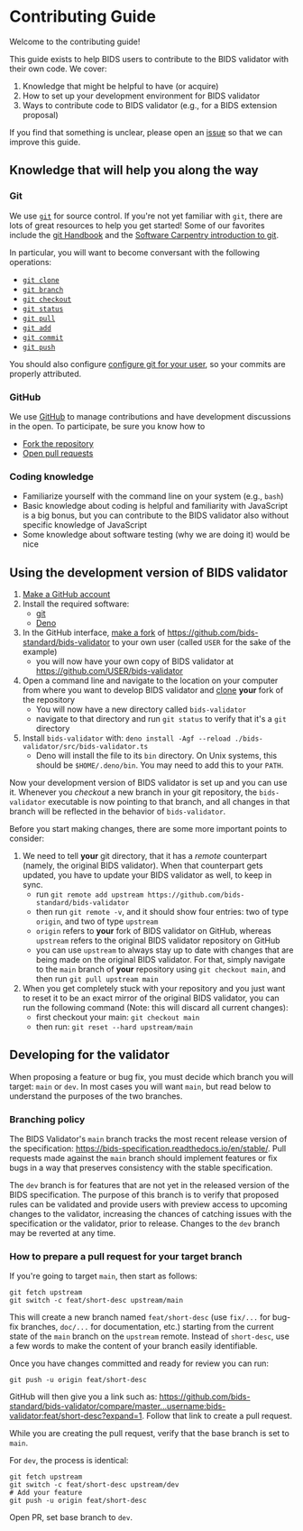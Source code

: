 # Contributing Guide

Welcome to the contributing guide!

This guide exists to help BIDS users to contribute to the BIDS validator with
their own code. We cover:

1. Knowledge that might be helpful to have (or acquire)
1. How to set up your development environment for BIDS validator
1. Ways to contribute code to BIDS validator (e.g., for a BIDS extension
   proposal)

If you find that something is unclear, please open an [issue](https://github.com/bids-standard/bids-validator/issues)
so that we can improve this guide.

## Knowledge that will help you along the way

### Git

We use [`git`][link_git] for source control.
If you're not yet familiar with `git`, there are lots of great resources to help you
get started!
Some of our favorites include the [git Handbook][link_handbook] and
the [Software Carpentry introduction to git][link_swc_intro].

In particular, you will want to become conversant with the following operations:

- [`git clone`](https://git-scm.com/docs/git-clone)
- [`git branch`](https://git-scm.com/docs/git-branch)
- [`git checkout`](https://git-scm.com/docs/git-checkout)
- [`git status`](https://git-scm.com/docs/git-status)
- [`git pull`](https://git-scm.com/docs/git-pull)
- [`git add`](https://git-scm.com/docs/git-add)
- [`git commit`](https://git-scm.com/docs/git-commit)
- [`git push`](https://git-scm.com/docs/git-push)

You should also configure [configure git for your
user](https://git-scm.com/book/en/v2/Customizing-Git-Git-Configuration), so your commits
are properly attributed.

### GitHub

We use [GitHub](https://github.com) to manage contributions and have development
discussions in the open.
To participate, be sure you know how to

- [Fork the repository][link_fork]
- [Open pull requests][link_pullrequest]

### Coding knowledge

- Familiarize yourself with the command line on your system (e.g., `bash`)
- Basic knowledge about coding is helpful and familiarity with JavaScript
  is a big bonus, but you can contribute to the BIDS validator also without
  specific knowledge of JavaScript
- Some knowledge about software testing (why we are doing it) would be nice

## Using the development version of BIDS validator

1. [Make a GitHub account][link_signupinstructions]
1. Install the required software:
   - [git](https://git-scm.com/book/en/v2/Getting-Started-Installing-Git)
   - [Deno](https://deno.com/)
1. In the GitHub interface, [make a fork][link_fork] of
   https://github.com/bids-standard/bids-validator to your own user (called `USER` for the
   sake of the example)
   - you will now have your own copy of BIDS validator at https://github.com/USER/bids-validator
1. Open a command line and navigate to the location on your computer from where
   you want to develop BIDS validator and [clone][link_clone] **your**
   fork of the repository
   - You will now have a new directory called `bids-validator`
   - navigate to that directory and run `git status` to verify that it's a `git`
     directory
1. Install `bids-validator` with: `deno install -Agf --reload ./bids-validator/src/bids-validator.ts`
   - Deno will install the file to its `bin` directory. On Unix systems,
     this should be `$HOME/.deno/bin`. You may need to add this to your `PATH`.

Now your development version of BIDS validator is set up and you can use it.
Whenever you _checkout_ a new branch in your git repository, the
`bids-validator` executable is now pointing to that branch, and all changes in
that branch will be reflected in the behavior of `bids-validator`.

Before you start making changes, there are some more important points to
consider:

1. We need to tell **your** git directory, that it has a _remote_
   counterpart (namely, the original BIDS validator). When that counterpart
   gets updated, you have to update your BIDS validator as well, to keep in
   sync.
   - run `git remote add upstream https://github.com/bids-standard/bids-validator`
   - then run `git remote -v`, and it should show four entries: two of type
     `origin`, and two of type `upstream`
   - `origin` refers to **your** fork of BIDS validator on GitHub, whereas
     `upstream` refers to the original BIDS validator repository on GitHub
   - you can use `upstream` to always stay up to date with changes that are
     being made on the original BIDS validator. For that, simply navigate to
     the `main` branch of **your** repository using `git checkout main`,
     and then run `git pull upstream main`
1. When you get completely stuck with your repository and you just want to
   reset it to be an exact mirror of the original BIDS validator, you can
   run the following command (Note: this will discard all current changes):
   - first checkout your main: `git checkout main`
   - then run: `git reset --hard upstream/main`

## Developing for the validator

When proposing a feature or bug fix, you must decide which branch you will target:
`main` or `dev`.
In most cases you will want `main`, but read below to understand the purposes of
the two branches.

### Branching policy

The BIDS Validator's `main` branch tracks the most recent release version of the specification:
<https://bids-specification.readthedocs.io/en/stable/>.
Pull requests made against the `main` branch should implement features or fix bugs in a way
that preserves consistency with the stable specification.

The `dev` branch is for features that are not yet in the released version of the BIDS
specification.
The purpose of this branch is to verify that proposed rules can be validated and
provide users with preview access to upcoming changes to the validator, increasing the chances
of catching issues with the specification or the validator, prior to release.
Changes to the `dev` branch may be reverted at any time.

### How to prepare a pull request for your target branch

If you're going to target `main`, then start as follows:

```console
git fetch upstream
git switch -c feat/short-desc upstream/main
```

This will create a new branch named `feat/short-desc`
(use `fix/...` for bug-fix branches, `doc/...` for documentation, etc.) starting
from the current state of the `main` branch on the `upstream` remote.
Instead of `short-desc`, use a few words to make the content of your branch
easily identifiable.

Once you have changes committed and ready for review you can run:

```console
git push -u origin feat/short-desc
```

GitHub will then give you a link such as:
<https://github.com/bids-standard/bids-validator/compare/master...username:bids-validator:feat/short-desc?expand=1>.
Follow that link to create a pull request.

While you are creating the pull request, verify that the base branch is set to `main`.

For `dev`, the process is identical:

```console
git fetch upstream
git switch -c feat/short-desc upstream/dev
# Add your feature
git push -u origin feat/short-desc
```

Open PR, set base branch to `dev`.

[link_git]: https://git-scm.com/
[link_handbook]: https://guides.github.com/introduction/git-handbook/
[link_swc_intro]: http://swcarpentry.github.io/git-novice/
[link_signupinstructions]: https://help.github.com/articles/signing-up-for-a-new-github-account
[link_pullrequest]: https://help.github.com/articles/creating-a-pull-request-from-a-fork
[link_fork]: https://help.github.com/articles/fork-a-repo/
[link_clone]: https://help.github.com/articles/cloning-a-repository
